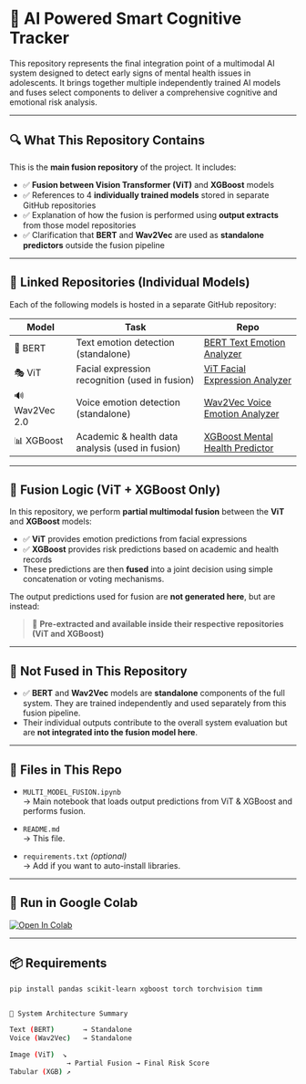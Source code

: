 # 🧠 AI Powered Smart Cognitive Tracker

This repository represents the final integration point of a multimodal AI system designed to detect early signs of mental health issues in adolescents. It brings together multiple independently trained AI models and fuses select components to deliver a comprehensive cognitive and emotional risk analysis.

---

## 🔍 What This Repository Contains

This is the **main fusion repository** of the project. It includes:

- ✅ **Fusion between Vision Transformer (ViT)** and **XGBoost** models
- ✅ References to 4 **individually trained models** stored in separate GitHub repositories
- ✅ Explanation of how the fusion is performed using **output extracts** from those model repositories
- ✅ Clarification that **BERT** and **Wav2Vec** are used as **standalone predictors** outside the fusion pipeline

---

## 🔗 Linked Repositories (Individual Models)

Each of the following models is hosted in a separate GitHub repository:

| Model | Task | Repo |
|-------|------|------|
| 🧠 BERT | Text emotion detection (standalone) | [BERT Text Emotion Analyzer](https://github.com/Suroochi3/bert-text-emotion-analyzer) |
| 🎭 ViT | Facial expression recognition (used in fusion) | [ViT Facial Expression Analyzer](https://github.com/Suroochi3/vit-facial-expression-analyzer) |
| 🔊 Wav2Vec 2.0 | Voice emotion detection (standalone) | [Wav2Vec Voice Emotion Analyzer](https://github.com/Suroochi3/wav2vec-voice-emotion-analyzer) |
| 📊 XGBoost | Academic & health data analysis (used in fusion) | [XGBoost Mental Health Predictor](https://github.com/Suroochi3/xgboost-mental-health-predictor) |

---

## 🔗 Fusion Logic (ViT + XGBoost Only)

In this repository, we perform **partial multimodal fusion** between the **ViT** and **XGBoost** models:

- ✅ **ViT** provides emotion predictions from facial expressions
- ✅ **XGBoost** provides risk predictions based on academic and health records
- These predictions are then **fused** into a joint decision using simple concatenation or voting mechanisms.

The output predictions used for fusion are **not generated here**, but are instead:
> 📁 **Pre-extracted and available inside their respective repositories (ViT and XGBoost)**

---

## 🚫 Not Fused in This Repository

- ✅ **BERT** and **Wav2Vec** models are **standalone** components of the full system. They are trained independently and used separately from this fusion pipeline.
- Their individual outputs contribute to the overall system evaluation but are **not integrated into the fusion model here**.

---

## 📂 Files in This Repo

- `MULTI_MODEL_FUSION.ipynb`  
  → Main notebook that loads output predictions from ViT & XGBoost and performs fusion.

- `README.md`  
  → This file.

- `requirements.txt` *(optional)*  
  → Add if you want to auto-install libraries.

---

## 🚀 Run in Google Colab

[![Open In Colab](https://colab.research.google.com/assets/colab-badge.svg)](https://colab.research.google.com/github/Suroochi3/AI-Powered-Smart-Cognitive-tracker/blob/main/MULTI_MODEL_FUSION.ipynb)

---

## 📦 Requirements

```bash
pip install pandas scikit-learn xgboost torch torchvision timm


🧠 System Architecture Summary

Text (BERT)       → Standalone
Voice (Wav2Vec)   → Standalone

Image (ViT)  ↘ 
              → Partial Fusion → Final Risk Score
Tabular (XGB) ↗
